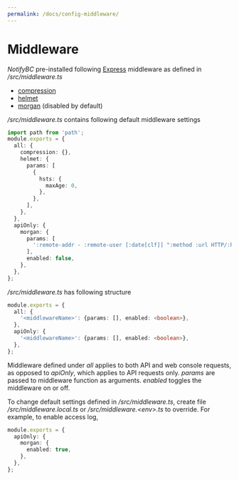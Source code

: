 ```yaml
---
permalink: /docs/config-middleware/
---
```


# Middleware

_NotifyBC_ pre-installed following [Express](https://expressjs.com/) middleware as defined in _/src/middleware.ts_

- [compression](https://www.npmjs.com/package/compression)
- [helmet](https://www.npmjs.com/package/helmet)
- [morgan](https://www.npmjs.com/package/morgan) (disabled by default)

_/src/middleware.ts_ contains following default middleware settings

```ts
import path from 'path';
module.exports = {
  all: {
    compression: {},
    helmet: {
      params: [
        {
          hsts: {
            maxAge: 0,
          },
        },
      ],
    },
  },
  apiOnly: {
    morgan: {
      params: [
        ':remote-addr - :remote-user [:date[clf]] ":method :url HTTP/:http-version" :status ":req[X-Forwarded-For]"',
      ],
      enabled: false,
    },
  },
};
```

_/src/middleware.ts_ has following structure

```ts
module.exports = {
  all: {
    '<middlewareName>': {params: [], enabled: <boolean>},
  },
  apiOnly: {
    '<middlewareName>': {params: [], enabled: <boolean>},
  },
};
```

Middleware defined under _all_ applies to both API and web console requests, as opposed to _apiOnly_, which applies to API requests only. _params_ are passed to middleware function as arguments. _enabled_ toggles the middleware on or off.

To change default settings defined in _/src/middleware.ts_, create file _/src/middleware.local.ts_ or _/src/middleware.\<env\>.ts_ to override. For example, to enable access log,

```ts
module.exports = {
  apiOnly: {
    morgan: {
      enabled: true,
    },
  },
};
```
